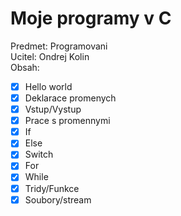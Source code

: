 Moje programy v C
=========
Predmet: Programovani  
Ucitel: Ondrej Kolin  
Obsah:
- [x] Hello world
- [x] Deklarace promenych
- [x] Vstup/Vystup
- [x] Prace s promennymi
- [x] If
- [x] Else
- [x] Switch
- [x] For
- [x] While
- [x] Tridy/Funkce
- [x] Soubory/stream

